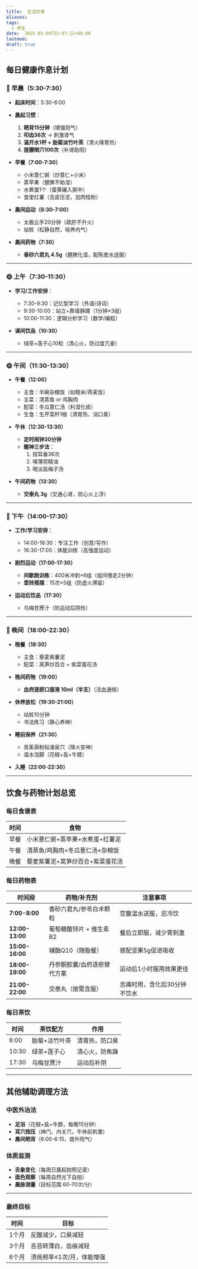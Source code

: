 ```yaml
---
title:  生活饮食
aliases: 
tags:
  - 养生
date:  2025-03-04T22:47:12+08:00
lastmod: 
draft: true
---
```


## **每日健康作息计划**

### **🌅 早晨（5:30-7:30）**

- **起床时间**：5:30-6:00
    
- **晨起习惯**：
    
    1. **晒背15分钟**（增强阳气）
    2. **叩齿36次** → 刺激肾气
    3. **温开水1杯 + 胎菊淡竹叶茶**（清火降胃热）
    4. **搓腰眼穴100次**（补肾助阳）
- **早餐（7:00-7:30）**
    
    - 小米薏仁粥（炒薏仁+小米）
    - 蒸苹果（健脾不助湿）
    - 水煮蛋1个（蛋黄碾入粥中）
    - 食堂红薯（去皮压泥，加肉桂粉）
- **晨间运动（6:30-7:00）**
    
    - 太极云手20分钟（疏肝不升火）
    - 站桩（松静自然，培养内气）
- **晨间药物（7:30）**
    
    - **香砂六君丸 4.5g**（健脾化湿，配陈皮水送服）

---

### **🌞 上午（7:30-11:30）**

- **学习/工作安排**：
    
    - 7:30-9:30：记忆型学习（外语/诗词）
    - 9:30-10:00：站立+靠墙静蹲（1分钟×3组）
    - 10:00-11:30：逻辑分析学习（数学/编程）
- **课间饮品（10:30）**
    
    - 绿茶+莲子心10粒（清心火，防过度亢奋）

---

### **🌞 午间（11:30-13:30）**

- **午餐（12:00）**
    
    - 主食：半碗杂粮饭（如糙米/燕麦饭）
    - 主菜：清蒸鱼 or 鸡胸肉
    - 配菜：冬瓜薏仁汤（利湿化痰）
    - 生食：生芹菜杆1根（清胃热、消口臭）
- **午休（12:30-13:30）**
    
    - **定时闹钟30分钟**
    - **醒神三步法**：
        1. 捏耳垂36次
        2. 嗅薄荷精油
        3. 喝淡盐梅子汤
- **午间药物（13:30）**
    
    - **交泰丸 3g**（交通心肾，防心火上浮）

---

### **🌇 下午（14:00-17:30）**

- **工作/学习安排**：
    
    - 14:00-16:30：专注工作（创意/写作）
    - 16:30-17:00：体能训练（高强度运动）
- **剧烈运动（17:00-17:30）**
    
    - **间歇跑训练**：400米冲刺×6组（组间慢走2分钟）
    - **壶铃摇摆**：15次×5组（防虚火滞留）
- **运动后饮品（17:30）**
    
    - 乌梅甘蔗汁（防运动后阴伤）

---

### **🌙 晚间（18:00-22:30）**

- **晚餐（18:30）**
    
    - 主食：藜麦紫薯泥
    - 配菜：莴笋炒百合 + 紫菜蛋花汤
- **晚间药物（19:00）**
    
    - **血府逐瘀口服液 10ml（半支）**（活血通络）
- **休养放松（19:30-21:00）**
    
    - 站桩10分钟
    - 书法练习（静心养神）
- **睡前保养（21:30）**
    
    - 吴茱萸粉贴涌泉穴（降火安神）
    - 温水泡脚（花椒+盐+牛膝）
- **入睡（22:00-22:30）**
    

---

## **饮食与药物计划总览**

### **每日食谱表**

|时间|食物|
|---|---|
|早餐|小米薏仁粥+蒸苹果+水煮蛋+红薯泥|
|午餐|清蒸鱼/鸡胸肉+冬瓜薏仁汤+杂粮饭|
|晚餐|藜麦紫薯泥+莴笋炒百合+紫菜蛋花汤|

### **每日药物表**
| **时间段**       | **药物/补充剂**               | **注意事项**                              |
|-------------------|-------------------------------|-------------------------------------------|
| **7:00-8:00**    | 香砂六君丸/参苓白术颗粒       | 空腹温水送服，忌冷饮                      |
| **12:00-13:00**  | 葡萄糖酸锌片 + 维生素B2       | 餐后立即服，减少胃刺激                    |
| **15:00-16:00**  | 辅酶Q10（随脂餐）             | 搭配坚果5g促进吸收                        |
| **18:00-19:00**  | 丹参酮胶囊/血府逐瘀替代方案    | 运动后1小时服用效果更佳                    |
| **21:00-22:00**  | 交泰丸（按需含服）            | 舌痛时用，含化后30分钟不饮水               |


### **每日茶饮**

|时间|茶饮配方|作用|
|---|---|---|
|6:00|胎菊+淡竹叶茶|清胃热，防口臭|
|10:30|绿茶+莲子心|清心火，防焦躁|
|17:30|乌梅甘蔗汁|运动后补阴|

---

## **其他辅助调理方法**

### **中医外治法**

- **足浴**（花椒+盐+牛膝，每晚15分钟）
- **耳穴按压**（神门、内关穴，午休前刺激）
- **晨间晒背**（6:00-6:15，提升阳气）

### **体质监测**

- **舌象变化**（每周日晨起拍照记录）
- **面色观察**（每周自然光下自拍）
- **晨脉测量**（目标范围 60-70次/分）

---

### **最终目标**

|时间|目标|
|---|---|
|1个月|反酸减少，口臭减轻|
|3个月|舌苔转薄白，齿痕减轻|
|6个月|溃疡频率≤1次/月，体能增强|

